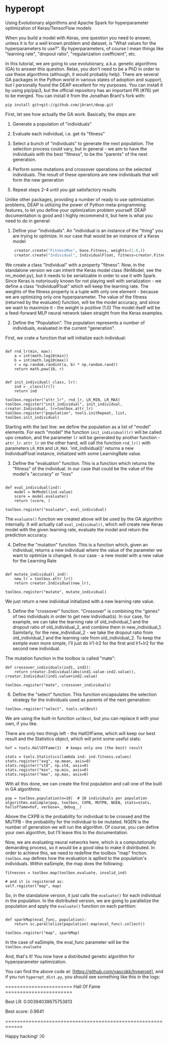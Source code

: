# hyperopt
Using Evolutionary algorithms and Apache Spark for hyperparameter optimization of Keras/TensorFlow models


When you build a model with Keras, one question you need to answer, unless it is for a well known problem and dataset, is "What values for the hyperparameters to use?". By hyperparameters, of course I mean things like "learning rate", "dropout ratio", "regularization coefficient", etc.

In this tutorial, we are going to use evolutionary, a.k.a. genetic algorithms (GA) to answer this question. Relax, you don't need to be a PhD in order to use these algorithms (although, it would probably help).
There are several GA packages in the Python world in various states of adoption and support, but I personally found the DEAP excellent for my purposes.
You can install it by using pip/pip3, but the official repository has an important PR (#76) yet to be merged. You can install it from the Jonathan Brant's fork with:

```
pip install git+git://github.com/jbrant/deap.git
```

First, let see how actually the GA work. Basically, the steps are:

1. Generate a population of "individuals"

2. Evaluate each individual, i.e. get its "fitness"

3. Select a bunch of "individuals" to generate the next population. The selection process could vary, but in general - we aim to have the individuals with the best "fitness", to be the "parents" of the next generation.

4. Perform some mutations and crossover operations on the selected individuals. The result of these operations are new individuals that will form the new generation

5. Repeat steps 2-4 until you gat satisfactory results

Unlike other packages, providing a number of ready to use optimization problems, DEAP is utilizing the power of Python meta-programming features, to let you define your optimization problem yourself. DEAP documentation is good and I highly recommend it, but here is what you need to do in general:

1. Define your "individuals". An "individual is an instance of the "thing" you are trying to optimize. In our case that would be an instance of a Keras model

``` python
    creator.create("FitnessMax", base.Fitness, weights=(1.0,))
    creator.create("Individual", IndividualFloat, fitness=creator.FitnessMax)
```

We create a class "Individual" with a property "fitness". Now, in the standalone version we can inherit the Keras model class (NnModel, see the nn_model.py), but it needs to be serializable in order to use it with Spark.
Since Keras is notoriously known for not playing well with serialization - we define a class "IndividualFloat" which will keep the learning rate.
The weights of the fitness property is a tuple with only one element - because we are optimizing only one hyperparameter. The value of the fitness (returned by the evaluate() function, will be the model accuracy, and since we want to maximize it - the weight is pozitive (1.0)
The model itself will be a feed-forward MLP neural network taken straight from the Keras examples.

2. Define the "Population". The population represents a number of individuals, evaluated in the current "generation".

First, we crate a function that will initialize each individual:

```code: python

def rnd_lr(min, max):
    a = int(math.log10(min))
    b = int(math.log10(max))
    r = np.random.randint(a, b) * np.random.rand()
    return math.pow(10, r)


def init_individual(_class, lr):
    ind = _class(lr())
    return ind

toolbox.register("attr_lr", rnd_lr, LR_MIN, LR_MAX)
toolbox.register("init_individual", init_individual, creator.Individual, lr=toolbox.attr_lr)
toolbox.register("population", tools.initRepeat, list, toolbox.init_individual)
```

Starting with the last line: we define the population as a list of "model" elements. For each "model" the function `init_individual(lr)` will be called upo creation, and the parameter  `lr` will be generated by another function - `attr_lr`.
`attr_lr` on the other hand, will call the function `rnd_lr()` with parameters `LR_MIN` and `LR_MAX`.
'init_individual()' returns a new IndividualFloat instance, initialized with some LearningRate value.

3. Define the "evaluation" function. This is a function which returns the "fitness" of the individual. In our case that could be the value of the model's "accuracy" or "loss"

```code: python

def eval_individual(ind):
    model = NnModel(ind.value)
    score = model.evaluate()
    return (score, )

toolbox.register("evaluate", eval_individual)
```

The `evaluate()` function we created above will be used by the GA algorithm internally. It will actually call `eval_individual()`, which will create  new Keras model with the given learning rate, evaluate the model and return the prediction accuracy.

4. Define the "mutation" function. This is a function which, given an individual, returns a new individual where the value of the parameter we want to optimize is changed. In our case - a new model with a new value for the Learning Rate

```code: python

def mutate_individual(_ind):
    new_lr = toolbox.attr_lr()
    return creator.Individual(new_lr),

toolbox.register("mutate", mutate_individual)
```

We just return a new individual initialized with a new learning rate value.

5. Define the "crossover" function. "Crossover" is combining the "genes" of two individuals in order to get new individual(s). In our case, for example, we can take the learning rate of old_individual_1 and the dropout ratio of old_individual_2, and combine them in new_individual_1. Saimilarly, for the new_individual_2 - we take the dropout ratio from old_individual_1 and the learning rate from old_individual_2.
To keep the exmple even more simple, I'll just do lr1-lr2 for the first and lr1+lr2 for the second new individual.

The mutation function in the toolbox is called "mate":

```code: python
def crossover_individuals(ind1, ind2):
    return creator.Individual(abs(ind1.value-ind2.value)), creator.Individual(ind1.value+ind2.value)

toolbox.register("mate", crossover_individuals)
```

6. Define the "select" function. This function encapsulates the selection strategy for the individuals used as parents of the next generation:

```code: python
toolbox.register("select", tools.selBest)
```

We are using the built-in function `selBest`, but you can replace it with your own, if you like.

There are only two things left - the HallOfFame, which will keep our best result and the Statistics object, which will print some useful stats:

``` code: python
hof = tools.HallOfFame(1)  # keeps only one (the best) result

stats = tools.Statistics(lambda ind: ind.fitness.values)
stats.register("avg", np.mean, axis=0)
stats.register("std", np.std, axis=0)
stats.register("min", np.min, axis=0)
stats.register("max", np.max, axis=0)

```


Wth all this done, we can create the first population and call one of the built in GA algorithms:

``` code: python
pop = toolbox.population(n=10)  # 10 individuals per population
algorithms.eaSimple(pop, toolbox, CXPB, MUTPB, NGEN, stats=stats, halloffame=hof, verbose=__debug__)

```

Above the CXPB is the probability for individual to be crossed and the MUTPB - the probability for the individual to be mutated. NGEN is the number of generation we will run the algorithm.
Of course, you can define your own algorithm, but I'll leave this to the documentation.

Now, we are evaluating neural networks here, which is a computationally demanding process, so it would be a good idea to make it distributed. In order to achieve this, we need to redefine the toolbox "map" fnction.
`toolbox.map` defines how the evaluation is apllied to the population's individuals.
Within eaSimple, the map does the following:

``` code: python
fitnesses = toolbox.map(toolbox.evaluate, invalid_ind)

# and it is registered as:
self.register("map", map)

```

So, in the standalone version, it just calls the `evaluate()` for each individual in the population.
In the distributed version, we are going to parallelize the population and apply the `evaluate()` function on each partition:

```code: python

def sparkMap(eval_func, population):
    return sc.parallelize(population).map(eval_func).collect()

toolbox.register("map", sparkMap)
```

In the case of eaSimple, the eval_func parameter will be the `toolbox.evaluate`

And, that's it! You now have a distributed genetic algorithm for hyperparameter optimization.

You can find the above code at: [https://github.com/vascokk/hyperopt], and if you run `hyperopt_dist.py`, you should see something like this in the logs:

\======================= Hall Of Fame =======================

Best LR: 0.00394039675753813

Best score: 0.9641

\============================================================


Happy hacking! :)0